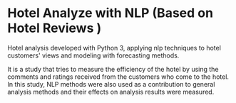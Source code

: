 # Hotel Analyze with NLP (Based on Hotel Reviews )
 Hotel analysis developed with Python 3, applying nlp techniques to hotel customers' views and modeling with forecasting methods.

It is a study that tries to measure the efficiency of the hotel by using the comments and ratings received from the customers who come to the hotel. In this study, NLP methods were also used as a contribution to general analysis methods and their effects on analysis results were measured.
